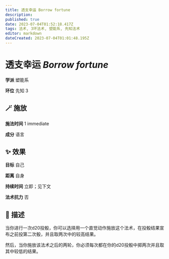 ```yaml
---
title: 透支幸运 Borrow fortune
description: 
published: true
date: 2023-07-04T01:52:18.417Z
tags: 法术, 3环法术, 塑能系, 先知法术
editor: markdown
dateCreated: 2023-07-04T01:01:48.195Z
---
```


# **透支幸运** *Borrow fortune*

**学派** 塑能系 

**环位** 先知 3

## 🪄 施放

**施法时间** 1 immediate

**成分** 语言

## ✨ 效果 

**目标** 自己 

**距离** 自身  

**持续时间** 立即；见下文 

**法术抗力** 否

## 📖 描述

当你进行一次d20投骰，你可以选择用一个直觉动作施放这个法术，在投骰结果宣布之前投第二次骰，并且取两次中的较高结果。

然后，当你施放该法术之后的两轮，你必须每次都在你的d20投骰中掷两次并且取其中较低的结果。
    